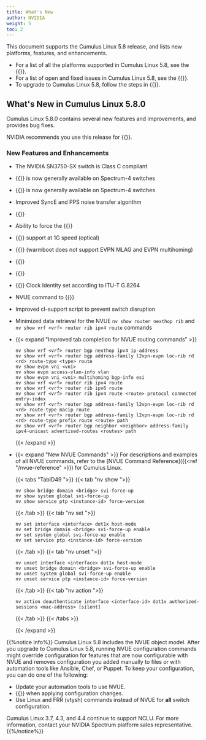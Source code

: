 ```yaml
---
title: What's New
author: NVIDIA
weight: 5
toc: 2
---
```

This document supports the Cumulus Linux 5.8 release, and lists new platforms, features, and enhancements.

- For a list of all the platforms supported in Cumulus Linux 5.8, see the {{<exlink url="www.nvidia.com/en-us/networking/ethernet-switching/hardware-compatibility-list/" text="Hardware Compatibility List (HCL)">}}.
- For a list of open and fixed issues in Cumulus Linux 5.8, see the {{<link title="Cumulus Linux 5.8 Release Notes" text="Cumulus Linux 5.8 Release Notes">}}.
- To upgrade to Cumulus Linux 5.8, follow the steps in {{<link url="Upgrading-Cumulus-Linux">}}.
<!-- vale off -->
## What's New in Cumulus Linux 5.8.0
<!-- vale on -->
Cumulus Linux 5.8.0 contains several new features and improvements, and provides bug fixes.

NVIDIA recommends you use this release for {{<exlink url="https://www.nvidia.com/en-us/networking/spectrumx/" text="Spectrum-X Reference Architecture 1.0">}}.

### New Features and Enhancements
- The NVIDIA SN3750-SX switch is Class C compliant
- {{<link url="Precision-Time-Protocol-PTP" text="PTP">}} is now generally available on Spectrum-4 switches
- {{<link url="Precision-Time-Protocol-PTP/#clock-timestamp-mode" text="PTP one step clock timestamp mode">}} is now generally available on Spectrum-4 switches
- Improved SyncE and PPS noise transfer algorithm
- {{<link url="Precision-Time-Protocol-PTP/#noise-transfer-servo" text="PTP Noise Transfer Servo">}}
- Ability to force the {{<link url="Precision-Time-Protocol-PTP/#ptp-version" text="PTP version">}}
- {{<link url="Synchronous-Ethernet-SyncE" text="SyncE">}} support at 1G speed (optical)
- {{<link url="In-Service-System-Upgrade-ISSU/#restart-mode" text="Warmboot support for VXLAN EVPN">}} (warmboot does not support EVPN MLAG and EVPN multihoming)
- {{<link url="In-Service-System-Upgrade-ISSU/#restart-mode" text="Warmboot support for 802.1X">}}
- {{<link url="802.1X-Interfaces/#host-modes" text="802.1X multi host mode">}}
- {{<link url="Synchronous-Ethernet-SyncE" text="SyncE">}} Clock Identity set according to ITU-T G.8264
- NVUE command to {{<link url="VLAN-aware-Bridge-Mode/#keep-svis-perpetually-up" text="keep SVIs always UP">}}
- Improved cl-support script to prevent switch disruption
- Minimized data retrieval for the NVUE `nv show router nexthop rib` and `nv show vrf <vrf> router rib ipv4 route` commands
- {{< expand "Improved tab completion for NVUE routing commands" >}}
  ```
  nv show vrf <vrf> router bgp nexthop ipv4 ip-address
  nv show vrf <vrf> router bgp address-family l2vpn-evpn loc-rib rd <rd> route-type <type> route
  nv show evpn vni <vni>
  nv show evpn access-vlan-info vlan
  nv show evpn vni <vni> multihoming bgp-info esi
  nv show vrf <vrf> router rib ipv4 route
  nv show vrf <vrf> router rib ipv6 route
  nv show vrf <vrf> router rib ipv4 route <route> protocol connected entry-index
  nv show vrf <vrf> router bgp address-family l2vpn-evpn loc-rib rd <rd> route-type macip route
  nv show vrf <vrf> router bgp address-family l2vpn-evpn loc-rib rd <rd> route-type prefix route <route> path
  nv show vrf <vrf> router bgp neighbor <neighbor> address-family ipv4-unicast advertised-routes <routes> path
  ```
  {{< /expand >}}
- {{< expand "New NVUE Commands" >}}
  For descriptions and examples of all NVUE commands, refer to the [NVUE Command Reference]({{<ref "/nvue-reference" >}}) for Cumulus Linux.
  
  {{< tabs "TabID49 ">}}
  {{< tab "nv show ">}}
  
  ```
  nv show bridge domain <bridge> svi-force-up
  nv show system global svi-force-up
  nv show service ptp <instance-id> force-version
  ```

  {{< /tab >}}
  {{< tab "nv set ">}}

  ```
  nv set interface <interface> dot1x host-mode
  nv set bridge domain <bridge> svi-force-up enable
  nv set system global svi-force-up enable
  nv set service ptp <instance-id> force-version
  ```
  
  {{< /tab >}}
  {{< tab "nv unset ">}}
  
  ```
  nv unset interface <interface> dot1x host-mode
  nv unset bridge domain <bridge> svi-force-up enable
  nv unset system global svi-force-up enable
  nv unset service ptp <instance-id> force-version
  ```

  {{< /tab >}}
  {{< tab "nv action ">}}
  
  ```
  nv action deauthenticate interface <interface-id> dot1x authorized-sessions <mac-address> [silent]
  ```

  {{< /tab >}}
  {{< /tabs >}}
  
  {{< /expand >}}

{{%notice info%}}
Cumulus Linux 5.8 includes the NVUE object model. After you upgrade to Cumulus Linux 5.8, running NVUE configuration commands might override configuration for features that are now configurable with NVUE and removes configuration you added manually to files or with automation tools like Ansible, Chef, or Puppet. To keep your configuration, you can do one of the following:
- Update your automation tools to use NVUE.
- {{<link url="NVUE-CLI/#configure-nvue-to-ignore-linux-files" text="Configure NVUE to ignore certain underlying Linux files">}} when applying configuration changes.
- Use Linux and FRR (vtysh) commands instead of NVUE for **all** switch configuration.

Cumulus Linux 3.7, 4.3, and 4.4 continue to support NCLU. For more information, contact your NVIDIA Spectrum platform sales representative.
{{%/notice%}}
